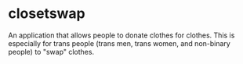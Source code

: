 # closetswap
An application that allows people to donate clothes for clothes. This is especially for trans people (trans men, trans women, and non-binary people) to "swap" clothes.
